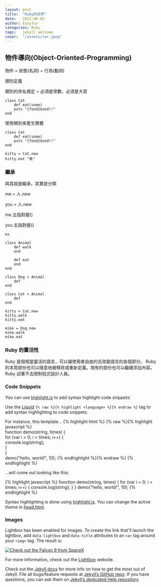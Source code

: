 ```yaml
---
layout: post
title:  "Ruby的世界"
date:   2022-06-02
author: Easyfun
categories: Ruby
tags:	jekyll welcome
cover:  "/assets/ror.jpeg"
---
```



## 物件導向(Object-Oriented-Programming)

物件 = 狀態(名詞) + 行為(動詞)

類別定義

類別的命名規定 = 必須是常數，必須是大寫

    class Cat
        def eat(some)
        puts "{food}Good!!"
    end

使用類別來產生實體

    class Cat
        def eat(some)
        puts "{food}Good!!"
    end

    kitty = Cat.new
    kitty.eat "魚"

### 繼承

與其說是繼承，其實是分類

me = 人.new

you = 人.new

me.五指對握()

you.五指對握()

    ex

    class Animal
        def walk
        end

        def eat
        end
    end

    class Dog < Animal
        def 
    end

    class Cat < Animal
        def 
    end

    kitty = Cat.new
    kitty.walk
    kitty.eat

    mike = Dog.new
    mike.walk
    mike.eat

### Ruby 的靈活性

<!-- {% highlight ruby %}  -->
  Ruby 是個相當靈活的語言，可以讓使用者自由的去改變語言的各個部分。 Ruby 的本質部份也可以隨意地被移除或重新定義。現有的部份也可以繼續添加內容。Ruby 試著不去限制程式設計人員。
<!-- {% endhighlight %} -->

### Code Snippets

You can use [highlight.js][highlight] to add syntax highlight code snippets:

Use the [Liquid][liquid] `{% raw %}{% highlight <language> %}{% endraw %}` tag to add syntax highlighting to code snippets.

For instance, this template...
{% highlight html %}
{% raw %}{% highlight javascript %}    
function demo(string, times) {    
  for (var i = 0; i < times; i++) {    
    console.log(string);    
  }    
}    
demo("hello, world!", 10);
{% endhighlight %}{% endraw %}
{% endhighlight %}

...will come out looking like this:

{% highlight javascript %}
function demo(string, times) {
  for (var i = 0; i < times; i++) {
    console.log(string);
  }
}
demo("hello, world!", 10);
{% endhighlight %}

Syntax highlighting is done using [highlight.js][highlight]. You can change the active theme in [head.html](https://github.com/bencentra/centrarium/blob/2dcd73d09e104c3798202b0e14c1db9fa6e77bc7/_includes/head.html#L15).

### Images

Lightbox has been enabled for images. To create the link that'll launch the lightbox, add <code>data-lightbox</code> and <code>data-title</code> attributes to an <code>&lt;a&gt;</code> tag around your <code>&lt;img&gt;</code> tag. The result is:

<a href="//bencentra.com/assets/images/falcon9_large.jpg" data-lightbox="falcon9-large" data-title="Check out the Falcon 9 from SpaceX">
  <img src="//bencentra.com/assets/images/falcon9_small.jpg" title="Check out the Falcon 9 from SpaceX">
</a>

For more information, check out the [Lightbox][lightbox] website.

Check out the [Jekyll docs][jekyll] for more info on how to get the most out of Jekyll. File all bugs/feature requests at [Jekyll’s GitHub repo][jekyll-gh]. If you have questions, you can ask them on [Jekyll’s dedicated Help repository][jekyll-help].

[jekyll]:      http://jekyllrb.com
[jekyll-gh]:   https://github.com/jekyll/jekyll
[jekyll-help]: https://github.com/jekyll/jekyll-help
[highlight]:   https://highlightjs.org/
[lightbox]:    http://lokeshdhakar.com/projects/lightbox2/
[jekyll-archive]: https://github.com/jekyll/jekyll-archives
[liquid]: https://github.com/Shopify/liquid/wiki/Liquid-for-Designers
